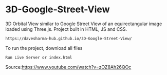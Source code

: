 # 3D-Google-Street-View
3D Orbital View similar to Google Street View of an equirectangular image loaded using Three.js. Project built in HTML, JS and CSS.
 ```
https://davesharma-hub.github.io/3D-Google-Street-View/
 
 ```

To run the project, download all files
```
Run Live Server or index.html 
```
Source:https://www.youtube.com/watch?v=zOZ8Ah26QOc
